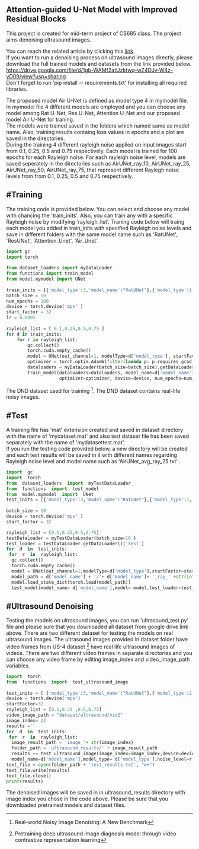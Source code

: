 
## Attention-guided U-Net Model with Improved Residual Blocks

<p> This project is created for mid-term project of CS685 class. The project aims denoising ultrasound images. <br>

You can reach the related article by clicking this [link](https://github.com/mselmangokmen/udea/blob/main/air_unet.pdf). <br>
If you want to run a denoising process on ultrasound images directly, please download the full trained models and datasets from the link provided below. <br> https://drive.google.com/file/d/1gb-WAMf2atUzktwq-wZ4DJv-W4z-yD09/view?usp=sharing <br>
Don't forget to run 'pip install -r requirements.txt' for installing all required libraries. <br>


The proposed model Air U-Net is defined as model type 4 in mymodel file. In mymodel file 4 different models are employed and you can choose any model among Rat U-Net, Res U-Net, Attention U-Net and our proposed model Air U-Net for traning. <br>
The models were trained saved in the folders which named same as model name. Also, training results containg loss values in epochs and a plot are saved in the directories. <br>
During the training 4 different rayleigh noise applied on input images start from 0.1, 0.25, 0.5 and 0.75 respectively. Each model is trained for 100 epochs for each Rayleigh noise. For each rayleigh noise level, models are saved seperately in the directories such as AirUNet_ray_10, AirUNet_ray_25, AirUNet_ray_50, AirUNet_ray_75, that represent different Raylegh noise levels from from 0.1, 0.25, 0.5 and 0.75 respectively. <br>
 ## #Training

 The training code is provided below. You can select and choose any model with chancing the 'train_inits'. Also, you can train any with a specific Rayleigh noise by modifying 'rayleigh_list'. Traning code below will traing each model you added in train_inits with specified Rayleigh noise levels and save in different folders with the same model name such as 'RatUNet', 'ResUNet', 'Attention_Unet', 'Air_Unet'. 
```python
import gc
import torch
 
from dataset_loaders import myDataLoader
from functions import train_model  
from model.mymodel import UNet
 
train_inits = [{'model_type':3,'model_name':"RatUNet"},{'model_type':1,'model_name':"ResUNet"},{'model_type':2,'model_name':"Attention_Unet"},{'model_type': 4, 'model_name': "AirUNet"}]
batch_size = 50
num_epochs = 100
device = torch.device('mps' )
start_factor = 32
lr = 0.0005
 
rayleigh_list = [ 0.1,0.25,0.5,0.75 ] 
for d in train_inits:
    for r in rayleigh_list:
        gc.collect()
        torch.cuda.empty_cache()
        model = UNet(out_channel=1, modelType=d['model_type'], startFactor=start_factor).to(device=device) 
        optimizer = torch.optim.AdamW(filter(lambda p: p.requires_grad, model.parameters()), lr=lr , weight_decay=0.0003)
        dataloaders = myDataLoader(batch_size=batch_size).getDataLoader()
        train_model(dataloaders=dataloaders, model_name=d['model_name'], noise_level=r, model=model,
                    optimizer=optimizer, device=device, num_epochs=num_epochs)
```

The DND dataset used for training [^1]. The DND dataset contains real-life noisy images.  <br>

 ## #Test
A training file has 'mat' extension created and saved in dataset directory with the name of 'mydataset.mat' and also test dataset file has been saved separately with the name of 'mydatasettest.mat'. <br>
If you run the testing code provided below, a new directory will be created and each test results will be saved in it with different names regarding Rayleigh noise level and model name such as 'AirUNet_avg_ray_25.txt' . 

```python 
import  gc 
import  torch 
from  dataset_loaders  import  myTestDataLoader 
from  functions  import  test_model 
from  model.mymodel  import  UNet 
test_inits = [{'model_type':3,'model_name':"RatUNet"},{'model_type':1,'model_name':"ResUNet"},{'model_type':2,'model_name':"Attention_Unet"},{'model_type': 4, 'model_name': "AirUNet"}]
 
batch_size = 10 
device = torch.device('mps' ) 
start_factor = 32

rayleigh_list = [0.1,0.25,0.5,0.75] 
testDataLoader = myTestDataLoader(batch_size=10 ) 
test_loader = testDataLoader.getDataLoader()['test'] 
for  d  in  test_inits: 
 for  r  in  rayleigh_list: 
  gc.collect() 
  torch.cuda.empty_cache() 
  model = UNet(out_channel=1,modelType=d['model_type'],startFactor=start_factor).to(device=device) 
  model_path = d['model_name'] + '/'+ d['model_name']+ '_ray_' +str(int(r*100)) 
  model.load_state_dict(torch.load(model_path)) 
  test_model(model_name= d['model_name'],model= model,test_loader=test_loader,noise_level =r,device= device) 
```

 ## #Ultrasound Denoising
Testing the models on ultrasound images, you can run 'ultrasound_test.py' file and please sure that you downloaded all dataset from google drive link above. There are two different dataset for testing the models on real ultrasound images. The ultrasound images provided in dataset folder have video frames from US-4 dataset [^2] have real life ultrasound images of videos. There are two different video frames in separate directories and you can choose any video frame by editing image_index and video_image_path variables. 

```python  
import  torch 
from  functions  import  test_ultrasound_image
 
test_inits = [ {'model_type':3,'model_name':"RatUNet"},{'model_type':2,'model_name':"Attention_Unet"} ,{'model_type':1,'model_name':"ResUNet"},{'model_type': 4, 'model_name': "AirUNet"}] 
device = torch.device('mps') 
startFactor=32 
rayleigh_list = [0.1,0.25 ,0.5,0.75] 
video_image_path = "dataset/ultrasound/vid2" 
image_index= 22 
results ='' 
for  d  in  test_inits: 
 for  r  in  rayleigh_list: 
  image_result_path = 'image_'+ str(image_index) 
  folder_path = 'ultrasound_results/' + image_result_path 
  results += test_ultrasound_image(image_index=image_index,device=device, 
  model_name=d['model_name'],model_type= d['model_type'],noise_level=r,startFactor=startFactor, video_image_path=video_image_path) 
text_file = open(folder_path + 'test_results.txt', "w+") 
text_file.write(results) 
text_file.close() 
print(results)
```
The denoised images will be saved in in ultrasound_results directory with image index you chose in the code above. Please be sure that you downloaded pretrained models and dataset files. 

[^1]: Real-world Noisy Image Denoising: A New Benchmark
 [^2]: Pretraining deep ultrasound image diagnosis model through video contrastive representation learning
